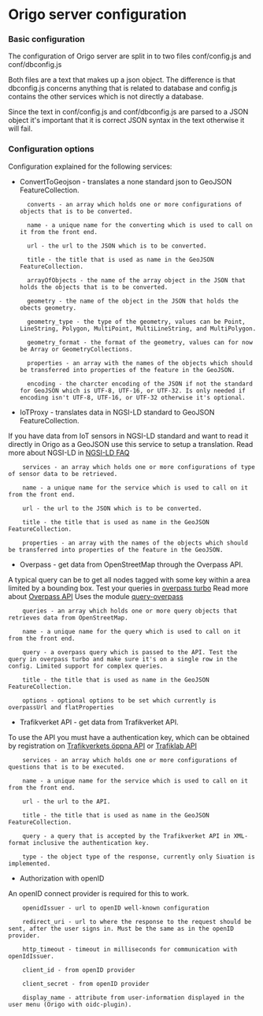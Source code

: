 # Origo server configuration

### Basic configuration
The configuration of Origo server are split in to two files conf/config.js and conf/dbconfig.js

Both files are a text that makes up a json object. The difference is that dbconfig.js concerns anything that is related to database and config.js contains the other services which is not directly a database.

Since the text in conf/config.js and conf/dbconfig.js are parsed to a JSON object it's important that it is correct JSON syntax in the text otherwise it will fail.

### Configuration options
Configuration explained for the following services:

- ConvertToGeojson - translates a none standard json to GeoJSON FeatureCollection.

		converts - an array which holds one or more configurations of objects that is to be converted.

		name - a unique name for the converting which is used to call on it from the front end.

		url - the url to the JSON which is to be converted.

		title - the title that is used as name in the GeoJSON FeatureCollection.

		arrayOfObjects - the name of the array object in the JSON that holds the objects that is to be converted.

		geometry - the name of the object in the JSON that holds the obects geometry.

		geometry_type - the type of the geometry, values can be Point, LineString, Polygon, MultiPoint, MultiLineString, and MultiPolygon.

		geometry_format - the format of the geometry, values can for now be Array or GeometryCollections.

		properties - an array with the names of the objects which should be transferred into properties of the feature in the GeoJSON.

		encoding - the charcter encoding of the JSON if not the standard for GeoJSON which is UTF-8, UTF-16, or UTF-32. Is only needed if encoding isn't UTF-8, UTF-16, or UTF-32 otherwise it's optional.

- IoTProxy - translates data in NGSI-LD standard to GeoJSON FeatureCollection.

If you have data from IoT sensors in NGSI-LD standard and want to read it directly in Origo as a GeoJSON use this service to setup a translation. Read more about NGSI-LD in [NGSI-LD FAQ](https://fiware-datamodels.readthedocs.io/en/latest/ngsi-ld_faq/index.html)

		services - an array which holds one or more configurations of type of sensor data to be retrieved.

		name - a unique name for the service which is used to call on it from the front end.

		url - the url to the JSON which is to be converted.

		title - the title that is used as name in the GeoJSON FeatureCollection.

		properties - an array with the names of the objects which should be transferred into properties of the feature in the GeoJSON.

- Overpass - get data from OpenStreetMap through the Overpass API.

A typical query can be to get all nodes tagged with some key within a area limited by a bounding box. Test your queries in [overpass turbo](https://overpass-turbo.eu/) Read more about [Overpass API](https://wiki.openstreetmap.org/wiki/Overpass_API) Uses the module [query-overpass](https://github.com/perliedman/query-overpass)

		queries - an array which holds one or more query objects that retrieves data from OpenStreetMap.

		name - a unique name for the query which is used to call on it from the front end.

		query - a overpass query which is passed to the API. Test the query in overpass turbo and make sure it's on a single row in the config. Limited support for complex queries.

		title - the title that is used as name in the GeoJSON FeatureCollection.

		options - optional options to be set which currently is overpassUrl and flatProperties

- Trafikverket API - get data from Trafikverket API.

To use the API you must have a authentication key, which can be obtained by registration on [Trafikverkets öppna API](https://api.trafikinfo.trafikverket.se/) or [Trafiklab API](https://www.trafiklab.se/api)

		services - an array which holds one or more configurations of questions that is to be executed.

		name - a unique name for the service which is used to call on it from the front end.

		url - the url to the API.

		title - the title that is used as name in the GeoJSON FeatureCollection.

		query - a query that is accepted by the Trafikverket API in XML-format inclusive the authentication key.

		type - the object type of the response, currently only Siuation is implemented.
		
- Authorization with openID

An openID connect provider is required for this to work.

		openidIssuer - url to openID well-known configuration

		redirect_uri - url to where the response to the request should be sent, after the user signs in. Must be the same as in the openID provider.

		http_timeout - timeout in milliseconds for communication with openIdIssuer.

		client_id - from openID provider

		client_secret - from openID provider

		display_name - attribute from user-information displayed in the user menu (Origo with oidc-plugin).
